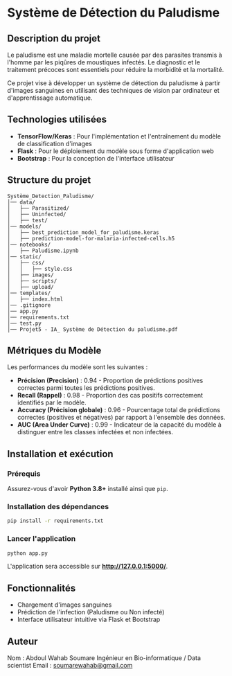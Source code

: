 # Système de Détection du Paludisme

## Description du projet
Le paludisme est une maladie mortelle causée par des parasites transmis à l'homme par les piqûres de moustiques infectés. Le diagnostic et le traitement précoces sont essentiels pour réduire la morbidité et la mortalité. 

Ce projet vise à développer un système de détection du paludisme à partir d'images sanguines en utilisant des techniques de vision par ordinateur et d'apprentissage automatique.

## Technologies utilisées
- **TensorFlow/Keras** : Pour l'implémentation et l'entraînement du modèle de classification d'images
- **Flask** : Pour le déploiement du modèle sous forme d'application web
- **Bootstrap** : Pour la conception de l'interface utilisateur

## Structure du projet
```
Système_Detection_Paludisme/
│── data/
│   ├── Parasitized/
│   ├── Uninfected/
│   ├── test/
│── models/
│   ├── best_prediction_model_for_paludisme.keras
│   ├── prediction-model-for-malaria-infected-cells.h5
│── notebooks/
│   ├── Paludisme.ipynb
│── static/
│   ├── css/
│   │   ├── style.css
│   ├── images/
│   ├── scripts/
│   ├── upload/
│── templates/
│   ├── index.html
│── .gitignore
│── app.py
│── requirements.txt
│── test.py
│── Projet5 - IA_ Système de Détection du paludisme.pdf
```

## Métriques du Modèle
Les performances du modèle sont les suivantes :
- **Précision (Precision)** : 0.94 - Proportion de prédictions positives correctes parmi toutes les prédictions positives.
- **Recall (Rappel)** : 0.98 - Proportion des cas positifs correctement identifiés par le modèle.
- **Accuracy (Précision globale)** : 0.96 - Pourcentage total de prédictions correctes (positives et négatives) par rapport à l'ensemble des données.
- **AUC (Area Under Curve)** : 0.99 - Indicateur de la capacité du modèle à distinguer entre les classes infectées et non infectées.

## Installation et exécution
### Prérequis
Assurez-vous d'avoir **Python 3.8+** installé ainsi que `pip`.

### Installation des dépendances
```bash
pip install -r requirements.txt
```

### Lancer l'application
```bash
python app.py
```
L'application sera accessible sur **http://127.0.0.1:5000/**.

## Fonctionnalités
- Chargement d'images sanguines 
- Prédiction de l'infection (Paludisme ou Non infecté)
- Interface utilisateur intuitive via Flask et Bootstrap

## Auteur
Nom : Abdoul Wahab Soumare Ingénieur en Bio-informatique / Data scientist 
Email : soumarewahab@gmail.com  


